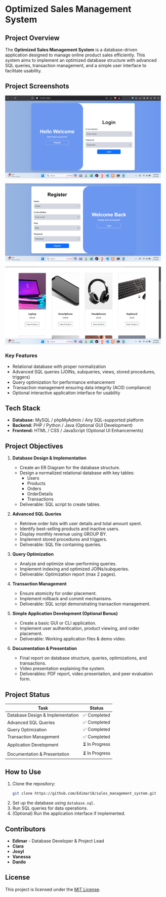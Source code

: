 # Optimized Sales Management System

## Project Overview
The **Optimized Sales Management System** is a database-driven application designed to manage online product sales efficiently. This system aims to implement an optimized database structure with advanced SQL queries, transaction management, and a simple user interface to facilitate usability.


## Project Screenshots
![Screenshot](./login.png)

![Screenshot](./register.png)

![Screenshot](./home.png)


### **Key Features**
- Relational database with proper normalization
- Advanced SQL queries (JOINs, subqueries, views, stored procedures, triggers)
- Query optimization for performance enhancement
- Transaction management ensuring data integrity (ACID compliance)
- Optional interactive application interface for usability

## **Tech Stack**
- **Database:** MySQL / phpMyAdmin / Any SQL-supported platform
- **Backend:** PHP / Python / Java (Optional GUI Development)
- **Frontend:** HTML / CSS / JavaScript (Optional UI Enhancements)

## **Project Objectives**
1. **Database Design & Implementation**  
   - Create an ER Diagram for the database structure.
   - Design a normalized relational database with key tables:
     - Users
     - Products
     - Orders
     - OrderDetails
     - Transactions
   - Deliverable: SQL script to create tables.

2. **Advanced SQL Queries**  
   - Retrieve order lists with user details and total amount spent.
   - Identify best-selling products and inactive users.
   - Display monthly revenue using GROUP BY.
   - Implement stored procedures and triggers.
   - Deliverable: SQL file containing queries.

3. **Query Optimization**  
   - Analyze and optimize slow-performing queries.
   - Implement indexing and optimized JOINs/subqueries.
   - Deliverable: Optimization report (max 2 pages).

4. **Transaction Management**  
   - Ensure atomicity for order placement.
   - Implement rollback and commit mechanisms.
   - Deliverable: SQL script demonstrating transaction management.

5. **Simple Application Development (Optional Bonus)**  
   - Create a basic GUI or CLI application.
   - Implement user authentication, product viewing, and order placement.
   - Deliverable: Working application files & demo video.

6. **Documentation & Presentation**  
   - Final report on database structure, queries, optimizations, and transactions.
   - Video presentation explaining the system.
   - Deliverables: PDF report, video presentation, and peer evaluation form.

## **Project Status**
| Task | Status |
|------|--------|
| Database Design & Implementation |  ✅ Completed  |
| Advanced SQL Queries |  ✅ Completed  |
| Query Optimization | ✅ Completed  |
| Transaction Management |✅ Completed  |
| Application Development |  ⏳ In Progress |
| Documentation & Presentation | ⏳ In Progress |

## **How to Use**
1. Clone the repository:
   ```bash
   git clone https://github.com/Edimar18/sales_management_system.git
   ```
2. Set up the database using `database.sql`.
3. Run SQL queries for data operations.
4. (Optional) Run the application interface if implemented.

## **Contributors**
- **Edimar** - Database Developer & Project Lead
- **Ciara**
- **Josyl**
- **Vanessa**
- **Danilo**


## **License**
This project is licensed under the [MIT License](LICENSE).


